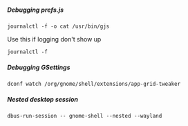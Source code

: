 ##### Debugging prefs.js

```
journalctl -f -o cat /usr/bin/gjs
```

Use this if logging don't show up

```
journalctl -f
```

##### Debugging GSettings

```
dconf watch /org/gnome/shell/extensions/app-grid-tweaker
```

##### Nested desktop session

```
dbus-run-session -- gnome-shell --nested --wayland
```
